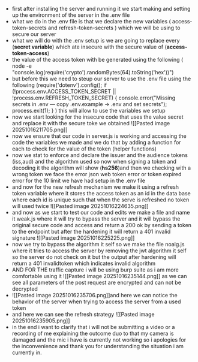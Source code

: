- first after installing the server and running it we start making and setting up the environment of the server in the .env file 
- what we do in the .env file is that we declare the new variables ( access-token-secrets and refresh-token-secrets ) which we will be using to secure our server
- what we will do with the .env setup is we are going to replace every (**secret variable**) which ate insecure with the secure value of (**access-token-access**) 
- the value of the access token with be generated using the following ( 
   node -e "console.log(require('crypto').randomBytes(64).toString('hex'))")
- but before this we need to steup our server to use the .env file using the following (require('dotenv').config();
  if (!process.env.ACCESS_TOKEN_SECRET || !process.env.REFRESH_TOKEN_SECRET) {
  console.error("Missing secrets in .env — copy .env.example -> .env and set secrets");
  process.exit(1); }  ) this will allow to use the variables we setup
- now we start looking for the insecure code that uses the value secret and replace it with the secure toke we obtained ![[Pasted image 20251016211705.png]]
- now we ensure that our code in server.js is working and accessing the code the variables we made and we do that by adding a function for each to check for the value of the token (helper functions)
- now we stat to enforce and declare the issuer and the audience tokens (iss,aud) and the algorithm used so now when signing a token and decoding it the algorithm will show (**hs256**)and then we checking with a wrong token we face the error json web token error or token expired error for the 10 limit we have had setup in the .env file
- and now for the new refresh mechanism we make  it using a refresh token variable where it stores the access token as an id in the data base where each id is unique such that when the serve is refreshed no token will used twice ![[Pasted image 20251016224635.png]]
- and now as we start to test our code and edits we make a file and name it weak.js where it will try to bypass the server and it will bypass the original secure code and access and return a 200 ok  by sending a token to the endpoint but after the hardening it will return a 401 invalid signature  ![[Pasted image 20251016225225.png]]
- now we try to bypass the algorithm it self so we make the file noalg.js where it tries to access the server by removing the jwt algorithm it self so the server do not check on it but the output after hardening will return a 401 invalidtoken which indicates invalid algorithm 
- AND FOR THE traffic capture i will be using burp suite as i am more comfortable using it ![[Pasted image 20251016235144.png]] as we can see all parameters of the post request are encrypted and can not be decrypted 
- ![[Pasted image 20251016235706.png]]and here we can notice the behavior of the server when trying to access the server from a used token
- and here we can see the refresh strategy ![[Pasted image 20251016235905.png]]
- in the end i want to clarify that i will not be submitting a video or a recording of me explaining the outcome duo to that my camera is damaged and the mic i have is currently not working so i apologies for the inconvenience and thank you for  understanding  the situation i am currently in. 